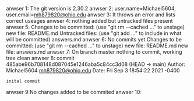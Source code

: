 anwser 1: The git version is 2.30.2
anwser 2: user.name=Michael5604, user.email=mh879820@ohio.edu
anwser 3: It throws an error and lists correct useages
anwser 4: nothing added but untracked files present
anwser 5: Changes to be committed:
  (use "git rm --cached <file>..." to unstage)
	new file:   README.md
	Untracked files:
 	 (use "git add <file>..." to include in what will be committed)
	answers.md
anwser 6: No commits yet
Changes to be committed:
  (use "git rm --cached <file>..." to unstage)
	new file:   README.md
	new file:   answers.md
anwser 7: On branch master nothing to commit, working tree clean
anwser 8: commit 485abe96b708148d087045e1246aba5c84cc3d08 (HEAD -> main)
	Author: Michael5604 <mh879820@ohio.edu>
	Date:   Fri Sep 3 18:54:22 2021 -0400

    inital commit
anwser 9:No changes added to be commited
anwser 10:
